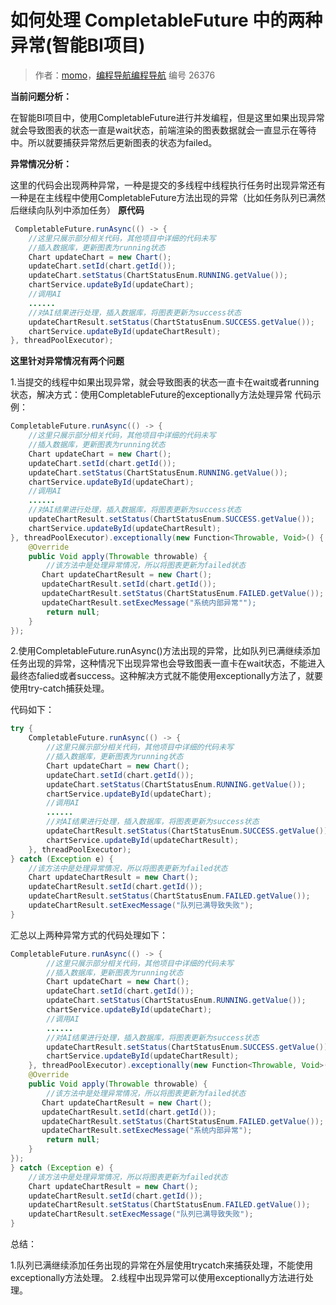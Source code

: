 # 如何处理 CompletableFuture 中的两种异常(智能BI项目)

> 作者：[momo](https://wx.zsxq.com/dweb2/index/footprint/88244812285412)，[编程导航编程导航](https://wx.zsxq.com/dweb2/index/group/51122858222824) 编号 26376

**当前问题分析：**

在智能BI项目中，使用CompletableFuture进行并发编程，但是这里如果出现异常就会导致图表的状态一直是wait状态，前端渲染的图表数据就会一直显示在等待中。所以就要捕获异常然后更新图表的状态为failed。

**异常情况分析：**

这里的代码会出现两种异常，一种是提交的多线程中线程执行任务时出现异常还有一种是在主线程中使用CompletableFuture方法出现的异常（比如任务队列已满然后继续向队列中添加任务） **原代码**

```java
 CompletableFuture.runAsync(() -> {
    //这里只展示部分相关代码，其他项目中详细的代码未写
    //插入数据库，更新图表为running状态
    Chart updateChart = new Chart();
    updateChart.setId(chart.getId());
    updateChart.setStatus(ChartStatusEnum.RUNNING.getValue());
    chartService.updateById(updateChart);
    //调用AI
    ......
    //对AI结果进行处理，插入数据库，将图表更新为success状态
    updateChartResult.setStatus(ChartStatusEnum.SUCCESS.getValue());
    chartService.updateById(updateChartResult);
}, threadPoolExecutor);
```

**这里针对异常情况有两个问题**

1.当提交的线程中如果出现异常，就会导致图表的状态一直卡在wait或者running状态，解决方式：使用CompletableFuture的exceptionally方法处理异常 代码示例：

```java
CompletableFuture.runAsync(() -> {
    //这里只展示部分相关代码，其他项目中详细的代码未写
    //插入数据库，更新图表为running状态
    Chart updateChart = new Chart();
    updateChart.setId(chart.getId());
    updateChart.setStatus(ChartStatusEnum.RUNNING.getValue());
    chartService.updateById(updateChart);
    //调用AI
    ......
    //对AI结果进行处理，插入数据库，将图表更新为success状态
    updateChartResult.setStatus(ChartStatusEnum.SUCCESS.getValue());
    chartService.updateById(updateChartResult);
}, threadPoolExecutor).exceptionally(new Function<Throwable, Void>() {
    @Override
    public Void apply(Throwable throwable) {
        //该方法中是处理异常情况，所以将图表更新为failed状态
       Chart updateChartResult = new Chart();
       updateChartResult.setId(chart.getId());
       updateChartResult.setStatus(ChartStatusEnum.FAILED.getValue());
       updateChartResult.setExecMessage("系统内部异常"");
        return null;
    }
});
```

2.使用CompletableFuture.runAsync()方法出现的异常，比如队列已满继续添加任务出现的异常，这种情况下出现异常也会导致图表一直卡在wait状态，不能进入最终态falied或者success。这种解决方式就不能使用exceptionally方法了，就要使用try-catch捕获处理。

代码如下：

```java
try {
    CompletableFuture.runAsync(() -> {
        //这里只展示部分相关代码，其他项目中详细的代码未写
        //插入数据库，更新图表为running状态
        Chart updateChart = new Chart();
        updateChart.setId(chart.getId());
        updateChart.setStatus(ChartStatusEnum.RUNNING.getValue());
        chartService.updateById(updateChart);
        //调用AI
        ......
        //对AI结果进行处理，插入数据库，将图表更新为success状态
        updateChartResult.setStatus(ChartStatusEnum.SUCCESS.getValue());
        chartService.updateById(updateChartResult);
    }, threadPoolExecutor);
} catch (Exception e) {
    //该方法中是处理异常情况，所以将图表更新为failed状态
    Chart updateChartResult = new Chart();
    updateChartResult.setId(chart.getId());
    updateChartResult.setStatus(ChartStatusEnum.FAILED.getValue());
    updateChartResult.setExecMessage("队列已满导致失败");
}
```

汇总以上两种异常方式的代码处理如下：

```java
CompletableFuture.runAsync(() -> {
        //这里只展示部分相关代码，其他项目中详细的代码未写
        //插入数据库，更新图表为running状态
        Chart updateChart = new Chart();
        updateChart.setId(chart.getId());
        updateChart.setStatus(ChartStatusEnum.RUNNING.getValue());
        chartService.updateById(updateChart);
        //调用AI
        ......
        //对AI结果进行处理，插入数据库，将图表更新为success状态
        updateChartResult.setStatus(ChartStatusEnum.SUCCESS.getValue());
        chartService.updateById(updateChartResult);
    }, threadPoolExecutor).exceptionally(new Function<Throwable, Void>() {
    @Override
    public Void apply(Throwable throwable) {
        //该方法中是处理异常情况，所以将图表更新为failed状态
       Chart updateChartResult = new Chart();
       updateChartResult.setId(chart.getId());
       updateChartResult.setStatus(ChartStatusEnum.FAILED.getValue());
       updateChartResult.setExecMessage("系统内部异常");
        return null;
    }
});
} catch (Exception e) {
    //该方法中是处理异常情况，所以将图表更新为failed状态
    Chart updateChartResult = new Chart();
    updateChartResult.setId(chart.getId());
    updateChartResult.setStatus(ChartStatusEnum.FAILED.getValue());
    updateChartResult.setExecMessage("队列已满导致失败");
}
```

总结：

1.队列已满继续添加任务出现的异常在外层使用trycatch来捕获处理，不能使用exceptionally方法处理。 2.线程中出现异常可以使用exceptionally方法进行处理。
